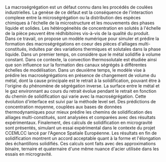 La macroségrégation est un défaut connu dans les procédés de coulées industrielles. La genèse de ce défaut est la conséquence de l'interaction complexe entre la microségrégation ou la distribution des espèces chimiques à l'échelle de la microstructure et les mouvements des phases liquide et solides. Les hétérogéneités de concentration en solutés à l'échelle de la pièce peuvent être rédhibitoires vis-à-vis de la qualité du produit. 
Dans ce travail, on propose un modèle numérique pour simuler et prédire la formation des macroségrégations en coeur des pièces d'alliages multi-constitués, induites par des variations thermiques et solutales dans la phase liquide. Dans un premier temps, on considère que le métal solidifie à volume constant. Dans ce contexte, la convection thermosolutale est étudiée ainsi que son influence sur la formation des canaux ségrégés à différentes échelles de modélisation. Dans un deuxième temps, le modèle vise à prédire les macroségrégations en présence de changement de volume du métal, dont la cause principale est le retrait à la solidification, pouvant être à l'origine du phénomène de ségrégation inverse. La surface entre le métal et le gaz environnant au cours du retrait évolue pendant le retrait en fonction du chemin de solidification qui varie avec la macroségrégation. Cette évolution d'interface est suivi par la méthode level set. Des prédictions de concentration moyenne, couplées aux bases de données thermodynamiques pour mieux prédire les chemins de solidification des alliages multi-constitués, sont analysées et comparées avec des résultats expérimentaux. Finalement, des calculs de solidification en microgravité sont présentés, simulant un essai expérimental dans le contexte du projet CCEMLCC lancé par l'Agence Spatiale Européenne. Les résultats en fin de solidification montrent un accord acceptable quant à la forme et l'élongation des échantillons solidifiés. Ces calculs sont faits avec des approximations binaire, ternaire et quaternaire d'une même nuance d'acier utilisée dans les essais en microgravité.